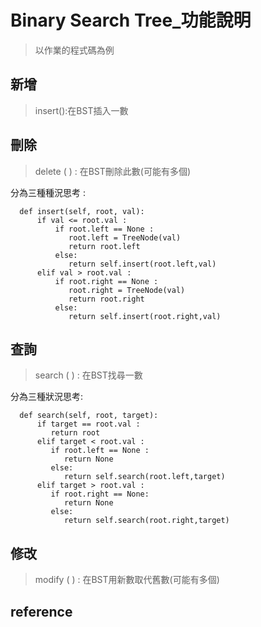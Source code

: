 # Binary Search Tree_功能說明
>以作業的程式碼為例
## 新增
>insert():在BST插入一數
      
## 刪除
>delete ( ) : 在BST刪除此數(可能有多個)

分為三種種況思考 : 

      def insert(self, root, val):
          if val <= root.val :
              if root.left == None :
                 root.left = TreeNode(val)
                 return root.left
              else:
                 return self.insert(root.left,val)   
          elif val > root.val :
              if root.right == None :
                 root.right = TreeNode(val)
                 return root.right
              else:
                 return self.insert(root.right,val)
## 查詢
>search ( ) : 在BST找尋一數

分為三種狀況思考:

      def search(self, root, target):
          if target == root.val :
             return root
          elif target < root.val :
             if root.left == None :
                return None
             else:
                return self.search(root.left,target)
          elif target > root.val :
             if root.right == None:
                return None
             else:
                return self.search(root.right,target)

## 修改
>modify ( ) : 在BST用新數取代舊數(可能有多個)

## reference
